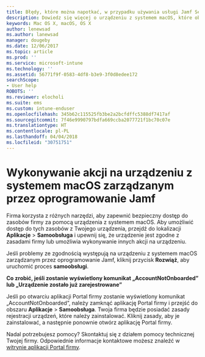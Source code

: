 ```yaml
---
title: Błędy, które można napotkać, w przypadku używania usługi Jamf Self Service | Microsoft Docs
description: Dowiedz się więcej o urządzeniu z systemem macOS, które obsługuje usługę Intune i jest zarządzane przez oprogramowanie Jamf.
keywords: Mac OS X, macOS, OS X
author: lenewsad
ms.author: lanewsad
manager: dougeby
ms.date: 12/06/2017
ms.topic: article
ms.prod: ''
ms.service: microsoft-intune
ms.technology: ''
ms.assetid: 56771f9f-0583-4df8-b3e9-3f0d8edee172
searchScope:
- User help
ROBOTS: ''
ms.reviewer: elocholi
ms.suite: ems
ms.custom: intune-enduser
ms.openlocfilehash: 345b62c115525fb3be2a2bcfdffc5388df7417af
ms.sourcegitcommit: 7f46e9990797bdfa669ccba2077721f1bc70c07e
ms.translationtype: HT
ms.contentlocale: pl-PL
ms.lasthandoff: 04/04/2018
ms.locfileid: "30751751"
---
```

# <a name="performing-actions-on-a-macos-device-managed-by-jamf"></a>Wykonywanie akcji na urządzeniu z systemem macOS zarządzanym przez oprogramowanie Jamf

Firma korzysta z różnych narzędzi, aby zapewnić bezpieczny dostęp do zasobów firmy za pomocą urządzenia z systemem macOS. Aby umożliwić dostęp do tych zasobów z Twojego urządzenia, przejdź do lokalizacji **Aplikacje**  >  **Samoobsługa** i upewnij się, że urządzenie jest zgodne z zasadami firmy lub umożliwia wykonywanie innych akcji na urządzeniu.

Jeśli problemy ze zgodnością występują na urządzeniu z systemem macOS zarządzanym przez oprogramowanie Jamf, kliknij przycisk **Rozwiąż**, aby uruchomić proces **samoobsługi**.

__Co zrobić, jeśli zostanie wyświetlony komunikat „AccountNotOnboarded” lub „Urządzenie zostało już zarejestrowane”__

Jeśli po otwarciu aplikacji Portal firmy zostanie wyświetlony komunikat „AccountNotOnboarded”, należy zamknąć aplikację Portal firmy i przejść do obszaru **Aplikacje** > **Samoobsługa**. Twoja firma będzie posiadać zasady rejestracji urządzeń, które należy zainstalować. Kliknij zasady, aby je zainstalować, a następnie ponownie otwórz aplikację Portal firmy.

Nadal potrzebujesz pomocy? Skontaktuj się z działem pomocy technicznej Twojej firmy. Odpowiednie informacje kontaktowe możesz znaleźć w [witrynie aplikacji Portal firmy](https://portal.manage.microsoft.com#HelpDeskDialog).
